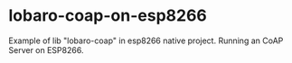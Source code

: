 # lobaro-coap-on-esp8266
Example of lib "lobaro-coap" in esp8266 native project. Running an CoAP Server on ESP8266.
